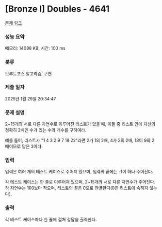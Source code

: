 # [Bronze I] Doubles - 4641 

[문제 링크](https://www.acmicpc.net/problem/4641) 

### 성능 요약

메모리: 14088 KB, 시간: 100 ms

### 분류

브루트포스 알고리즘, 구현

### 제출 일자

2025년 1월 29일 20:34:47

### 문제 설명

<p>2~15개의 서로 다른 자연수로 이루어진 리스트가 있을 때, 이들 중 리스트 안에 자신의 정확히 2배인 수가 있는 수의 개수를 구하여라.</p>

<p>예를 들어, 리스트가 "1 4 3 2 9 7 18 22"라면 2가 1의 2배, 4가 2의 2배, 18이 9의 2배이므로 답은 3이다.</p>

### 입력 

 <p>입력은 여러 개의 테스트 케이스로 주어져 있으며, 입력의 끝에는 -1이 하나 주어진다.</p>

<p>각 테스트 케이스는 한 줄로 이루어져 있으며, 2~15개의 서로 다른 자연수가 주어진다. 각 자연수는 100보다 작으며, 리스트의 끝은 0으로 판별한다(0은 리스트에 속하지 않는다).</p>

### 출력 

 <p>각 테스트 케이스마다 한 줄에 걸쳐 정답을 출력한다.</p>

